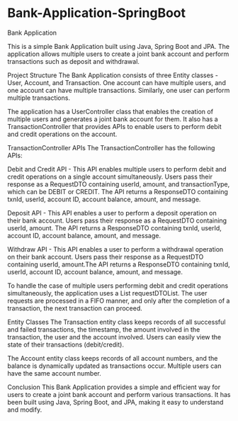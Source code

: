 # Bank-Application-SpringBoot

Bank Application

This is a simple Bank Application built using Java, Spring Boot and JPA. The application allows multiple users to create a joint bank account and perform transactions such as deposit and withdrawal.

Project Structure
The Bank Application consists of three Entity classes - User, Account, and Transaction. One account can have multiple users, and one account can have multiple transactions. Similarly, one user can perform multiple transactions.

The application has a UserController class that enables the creation of multiple users and generates a joint bank account for them. It also has a TransactionController that provides APIs to enable users to perform debit and credit operations on the account.

TransactionController APIs
The TransactionController has the following APIs:

Debit and Credit API - This API enables multiple users to perform debit and credit operations on a single account simultaneously. Users pass their response as a RequestDTO containing userId, amount, and transactionType, which can be DEBIT or CREDIT. The API returns a ResponseDTO containing txnId, userId, account ID, account balance, amount, and message.

Deposit API - This API enables a user to perform a deposit operation on their bank account. Users pass their response as a RequestDTO containing userId, amount. The API returns a ResponseDTO containing txnId, userId, account ID, account balance, amount, and message.

Withdraw API - This API enables a user to perform a withdrawal operation on their bank account. Users pass their response as a RequestDTO containing userId, amount.The API returns a ResponseDTO containing txnId, userId, account ID, account balance, amount, and message.

To handle the case of multiple users performing debit and credit operations simultaneously, the application uses a List<RequestDTO> requestDTOList. The user requests are processed in a FIFO manner, and only after the completion of a transaction, the next transaction can proceed.

Entity Classes
The Transaction entity class keeps records of all successful and failed transactions, the timestamp, the amount involved in the transaction, the user and the account involved. Users can easily view the state of their transactions (debit/credit).

The Account entity class keeps records of all account numbers, and the balance is dynamically updated as transactions occur. Multiple users can have the same account number.

Conclusion
This Bank Application provides a simple and efficient way for users to create a joint bank account and perform various transactions. It has been built using Java, Spring Boot, and JPA, making it easy to understand and modify.
